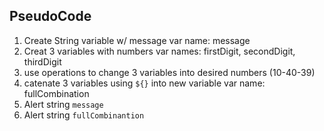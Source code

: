## PseudoCode

1) Create String variable w/ message
  var name: message
2) Creat 3 variables with numbers
  var names: firstDigit, secondDigit, thirdDigit
3) use operations to change 3 variables into desired numbers
    (10-40-39)
4) catenate 3 variables using `${}` into new variable
  var name: fullCombination
5) Alert string `message`
6) Alert string `fullCombinantion`